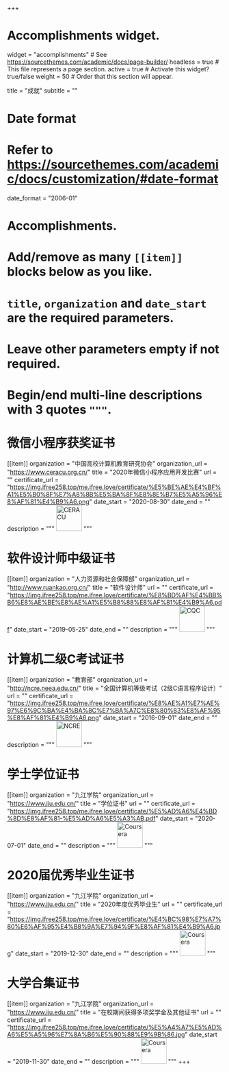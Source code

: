 +++
# Accomplishments widget.
widget = "accomplishments"  # See https://sourcethemes.com/academic/docs/page-builder/
headless = true  # This file represents a page section.
active = true  # Activate this widget? true/false
weight = 50  # Order that this section will appear.

title = "成就"
subtitle = ""

# Date format
#   Refer to https://sourcethemes.com/academic/docs/customization/#date-format
date_format = "2006-01"

# Accomplishments.
#   Add/remove as many `[[item]]` blocks below as you like.
#   `title`, `organization` and `date_start` are the required parameters.
#   Leave other parameters empty if not required.
#   Begin/end multi-line descriptions with 3 quotes `"""`.

# 微信小程序获奖证书
[[item]]
  organization = "中国高校计算机教育研究协会"
  organization_url = "https://www.ceracu.org.cn/"
  title = "2020年微信小程序应用开发比赛"
  url = ""
  certificate_url = "https://img.ifree258.top/me.ifree.love/certificate/%E5%BE%AE%E4%BF%A1%E5%B0%8F%E7%A8%8B%E5%BA%8F%E8%8E%B7%E5%A5%96%E8%AF%81%E4%B9%A6.png"
  date_start = "2020-08-30"
  date_end = ""
  description = """
<img data-src="/media/CERACU.jpg" alt="CERACU" style="height: 60px;" class="lazyload">
"""

# 软件设计师中级证书
[[item]]
  organization = "人力资源和社会保障部"
  organization_url = "http://www.ruankao.org.cn/"
  title = "软件设计师"
  url = ""
  certificate_url = "https://img.ifree258.top/me.ifree.love/certificate/%E8%BD%AF%E4%BB%B6%E8%AE%BE%E8%AE%A1%E5%B8%88%E8%AF%81%E4%B9%A6.pdf"
  date_start = "2019-05-25"
  date_end = ""
  description = """
<img data-src="/media/CQC.png" alt="CQC" style="height: 60px;" class="lazyload">
"""

# 计算机二级C考试证书
[[item]]
  organization = "教育部"
  organization_url = "http://ncre.neea.edu.cn/"
  title = "全国计算机等级考试（2级C语言程序设计）"
  url = ""
  certificate_url = "https://img.ifree258.top/me.ifree.love/certificate/%E8%AE%A1%E7%AE%97%E6%9C%BA%E4%BA%8C%E7%BA%A7C%E8%80%83%E8%AF%95%E8%AF%81%E4%B9%A6.png"
  date_start = "2016-09-01"
  date_end = ""
  description = """
<img data-src="/media/NCRE.png" alt="NCRE" style="height: 60px;" class="lazyload">
"""

# 学士学位证书
[[item]]
  organization = "九江学院"
  organization_url = "https://www.jju.edu.cn/"
  title = "学位证书"
  url = ""
  certificate_url = "https://img.ifree258.top/me.ifree.love/certificate/%E5%AD%A6%E4%BD%8D%E8%AF%81-%E5%AD%A6%E5%A3%AB.pdf"
  date_start = "2020-07-01"
  date_end = ""
  description = """
<img data-src="/media/JJU.png" alt="Coursera" style="height: 60px;" class="lazyload">
"""

# 2020届优秀毕业生证书
[[item]]
  organization = "九江学院"
  organization_url = "https://www.jju.edu.cn/"
  title = "2020年度优秀毕业生"
  url = ""
  certificate_url = "https://img.ifree258.top/me.ifree.love/certificate/%E4%BC%98%E7%A7%80%E6%AF%95%E4%B8%9A%E7%94%9F%E8%AF%81%E4%B9%A6.jpg"
  date_start = "2019-12-30"
  date_end = ""
  description = """
<img data-src="/media/JJU.png" alt="Coursera" style="height: 60px;" class="lazyload">
"""

# 大学合集证书
[[item]]
  organization = "九江学院"
  organization_url = "https://www.jju.edu.cn/"
  title = "在校期间获得多项奖学金及其他证书"
  url = ""
  certificate_url = "https://img.ifree258.top/me.ifree.love/certificate/%E5%A4%A7%E5%AD%A6%E5%A5%96%E7%8A%B6%E5%90%88%E9%9B%86.jpg"
  date_start = "2019-11-30"
  date_end = ""
  description = """
<img data-src="/media/JJU.png" alt="Coursera" style="height: 60px;" class="lazyload">
"""
+++
